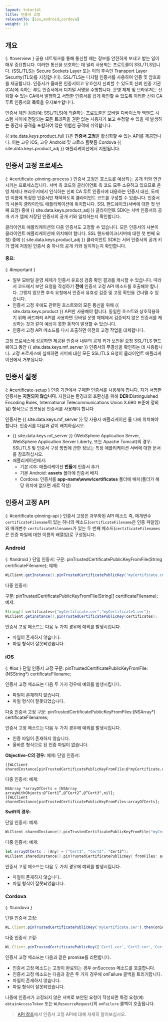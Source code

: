 ```yaml
---
layout: tutorial
title: 인증서 고정
relevantTo: [ios,android,cordova]
weight: 13
---
```

<!-- NLS_CHARSET=UTF-8 -->
## 개요
{: #overview }
공용 네트워크를 통해 통신할 때는 정보를 안전하게 보내고 받는 일이 매우 중요합니다. 이러한 통신을 보호하는 데 널리 사용되는 프로토콜이 SSL/TLS입니다. (SSL/TLS는 Secure Sockets Layer 또는 이의 후속인 Transport Layer Security(TLS)를 지칭합니다). SSL/TLS는 디지털 인증서를 사용하여 인증 및 암호화를 제공합니다. 인증서가 올바른 인증서이고 유효한지 신뢰할 수 있도록 신뢰 인증 기관(CA)에 속하는 루트 인증서에서 디지털 서명을 수행합니다. 운영 체제 및 브라우저는 신뢰할 수 있는 CA에서 발행하고 서명한 인증서를 쉽게 확인할 수 있도록 이러한 신뢰 CA 루트 인증서의 목록을 유지보수합니다.

인증서 체인 검증(예: SSL/TLS)에 의존하는 프로토콜은 모바일 디바이스와 백엔드 시스템 사이에 전달되는 모든 트래픽을 권한 없는 사용자가 보고 수정할 수 있을 때 발생하는 중간자 공격을 포함하여 많은 위험한 공격에 취약합니다.

{{ site.data.keys.product_full }}은 **인증서 고정**을 활성화할 수 있는 API를 제공합니다. 이는 고유 iOS, 고유 Android 및 크로스 플랫폼 Cordova {{ site.data.keys.product_adj }} 애플리케이션에서 지원됩니다.

## 인증서 고정 프로세스
{: #certificate-pinning-process }
인증서 고정은 호스트를 예상되는 공개 키와 연관시키는 프로세스입니다. 서버 측 코드와 클라이언트 측 코드 모두 소유하고 있으므로 운영 체제나 브라우저에서 인식하는 신뢰 CA 루트 인증서에 대응하는 인증서 대신, 도메인 이름에 특정한 인증서만 채택하도록 클라이언트 코드를 구성할 수 있습니다.
인증서의 사본이 클라이언트 애플리케이션에 위치합니다. SSL 핸드쉐이크(서버에 대한 첫 번째 요청) 중에 {{ site.data.keys.product_adj }} 클라이언트 SDK는 서버 인증서의 공개 키가 앱에 저장된 인증서의 공개 키와 일치하는지 확인합니다.

클라이언트 애플리케이션의 다중 인증서도 고정할 수 있습니다. 모든 인증서의 사본이 클라이언트 애플리케이션에 위치해야 합니다. SSL 핸드쉐이크(서버에 대한 첫 번째 요청) 중에 {{ site.data.keys.product_adj }} 클라이언트 SDK는 서버 인증서의 공개 키가 앱에 저장된 인증서 중 하나의 공개 키와 일치하는지 확인합니다.

#### 중요:
{: #important }
* 일부 모바일 운영 체제가 인증서 유효성 검증 확인 결과를 캐시할 수 있습니다. 따라서 코드에서 보안 요청을 작성하기 **전에** 인증서 고정 API 메소드를 호출해야 합니다. 그렇지 않으면 후속 요청에서 인증서 유효성 검증 및 고정 확인을 건너뛸 수 있습니다.
* 인증서 고정 후에도 관련된 호스트와의 모든 통신을 위해 {{ site.data.keys.product }} API만 사용해야 합니다. 동일한 호스트와 상호작용하기 위해 써드파티 API를 사용하면 모바일 운영 체제에서 검증되지 않은 인증서를 캐싱하는 것과 같이 예상치 못한 동작이 발생할 수 있습니다.
* 인증서 고정 API 메소드를 다시 호출하면 이전의 고정 작업을 대체합니다.

고정 프로세스에 성공하면 제공된 인증서 내부의 공개 키가 보안된 요청 SSL/TLS 핸드쉐이크 동안 {{ site.data.keys.mf_server }} 인증서의 무결성을 확인하는 데 사용됩니다. 고정 프로세스에 실패하면 서버에 대한 모든 SSL/TLS 요청이 클라이언트 애플리케이션에서 거부됩니다.

## 인증서 설정
{: #certificate-setup }
인증 기관에서 구매한 인증서를 사용해야 합니다. 자가 서명한 인증서는 **지원되지 않습니다**. 지원되는 환경과의 호환성을 위해 **DER**(Distinguished Encoding Rules, International Telecommunications Union X.690 표준에 정의됨) 형식으로 인코딩된 인증서를 사용해야 합니다.

인증서는 {{ site.data.keys.mf_server }} 및 사용자 애플리케이션 둘 다에 위치해야 합니다. 인증서를 다음과 같이 배치하십시오.

* {{ site.data.keys.mf_server }} (WebSphere  Application Server, WebSphere Application Server Liberty, 또는 Apache Tomcat)의 경우: SSL/TLS 및 인증서 구성 방법에 관한 정보는 특정 애플리케이션 서버에 대한 문서를 참조하십시오.
* 애플리케이션에서:
    - 기본 iOS: 애플리케이션 **번들**에 인증서 추가
    - 기본 Android: **assets** 폴더에 인증서 배치
    - Cordova: 인증서를 **app-name\www\certificates** 폴더에 배치(폴더가 해당 위치에 없으면 새로 작성)

## 인증서 고정 API
{: #certificate-pinning-api }
인증서 고정은 과부화된 API 메소드 즉, 매개변수 `certificateFilename`이 있는 하나의 메소드(`certificateFilename`은 인증 파일임)와 매개변수 `certificateFilenames`가 있는 두 번째 메소드(`certificateFilenames`은 인증 파일에 대한 이름의 배열임)로 구성됩니다.

### Android
{: #android }
단일 인증서:
구문:
pinTrustedCertificatePublicKeyFromFile(String certificateFilename);
예제:
```java
WLClient.getInstance().pinTrustedCertificatePublicKey("myCertificate.cer");
```
다중 인증서:

구문:
pinTrustedCertificatePublicKeyFromFile(String[] certificateFilename);
예제:
```java
String[] certificates={"myCertificate.cer","myCertificate1.cer"};
WLClient.getInstance().pinTrustedCertificatePublicKey(certificates);
```
인증서 고정 메소드는 다음 두 가지 경우에 예외를 발생시킵니다.
* 파일이 존재하지 않습니다.
* 파일 형식이 잘못되었습니다.


### iOS
{: #ios }
단일 인증서 고정 구문:
pinTrustedCertificatePublicKeyFromFile:(NSString*) certificateFilename;

인증서 고정 메소드는 다음 두 가지 경우에 예외를 발생시킵니다.
* 파일이 존재하지 않습니다.
* 파일 형식이 잘못되었습니다.

다중 인증서 고정 구문:
pinTrustedCertificatePublicKeyFromFiles:(NSArray*) certificateFilenames;

인증서 고정 메소드는 다음 두 가지 경우에 예외를 발생시킵니다.
* 인증 파일이 존재하지 않습니다.
* 올바른 형식으로 된 인증 파일이 없습니다.

**Objective-C의 경우:**
예제:
단일 인증서:
```objc
[[WLClient sharedInstance]pinTrustedCertificatePublicKeyFromFile:@"myCertificate.cer"];

```
다중 인증서:
예제:
```objc
NSArray *arrayOfCerts = [NSArray arrayWithObjects:@“Cert1”,@“Cert2”,@“Cert3",nil];
[[WLClient sharedInstance]pinTrustedCertificatePublicKeyFromFiles:arrayOfCerts];
```

**Swift의 경우:**

단일 인증서:
예제:
```swift
WLClient.sharedInstance().pinTrustedCertificatePublicKeyFromFile("myCertificate.cer")
```
다중 인증서:
예제:
```swift
let arrayOfCerts : [Any] = ["Cert1", "Cert2”, "Cert3”];
WLClient.sharedInstance().pinTrustedCertificatePublicKey( fromFiles: arrayOfCerts)
```

인증서 고정 메소드는 다음 두 가지 경우에 예외를 발생시킵니다.

* 파일이 존재하지 않습니다.
* 파일 형식이 잘못되었습니다.

### Cordova
{: #cordova }

단일 인증서 고정:

```javascript
WL.Client.pinTrustedCertificatePublicKey('myCertificate.cer').then(onSuccess, onFailure);
```

다중 인증서 고정:

```javascript
WL.Client.pinTrustedCertificatePublicKey(['Cert1.cer','Cert2.cer','Cert3.cer']).then(onSuccess, onFailure);
```

인증서 고정 메소드는 다음과 같은 promise를 리턴합니다.

* 인증서 고정 메소드는 고정이 완료되는 경우 onSuccess 메소드를 호출합니다.
* 인증서 고정 메소드는 다음과 같은 두 가지 경우에 onFailure 콜백을 트리거합니다.
* 파일이 존재하지 않습니다.
* 파일 형식이 잘못되었습니다.

나중에 인증서가 고정되지 않은 서버로 보안된 요청이 작성되면 특정 요청(예: `obtainAccessToken` 또는 `WLResourceRequest`)의 `onFailure` 콜백이 호출됩니다.

> [API 참조](../../api/client-side-api/)에서 인증서 고정 API에 대해 자세히 알아보십시오.

